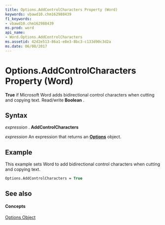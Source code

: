 ```yaml
---
title: Options.AddControlCharacters Property (Word)
keywords: vbawd10.chm162988439
f1_keywords:
- vbawd10.chm162988439
ms.prod: word
api_name:
- Word.Options.AddControlCharacters
ms.assetid: 42d2e513-86a1-e8e3-8bc3-c133d90c3d2a
ms.date: 06/08/2017
---
```



# Options.AddControlCharacters Property (Word)

 **True** if Microsoft Word adds bidirectional control characters when cutting and copying text. Read/write **Boolean** .


## Syntax

 _expression_ . **AddControlCharacters**

 _expression_ An expression that returns an **[Options](Word.Options.md)** object.


## Example

This example sets Word to add bidirectional control characters when cutting and copying text.


```vb
Options.AddControlCharacters = True
```


## See also


#### Concepts


[Options Object](Word.Options.md)

